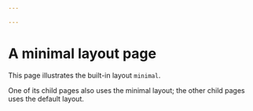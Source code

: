 ```yaml
---

---
```


# A minimal layout page

This page illustrates the built-in layout `minimal`.

One of its child pages also uses the minimal layout; the other child pages uses the default layout.
